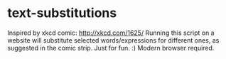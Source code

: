 # text-substitutions
Inspired by xkcd comic: http://xkcd.com/1625/
Running this script on a website will substitute selected words/expressions for different ones, as suggested in the comic strip. Just for fun. :)
Modern browser required.